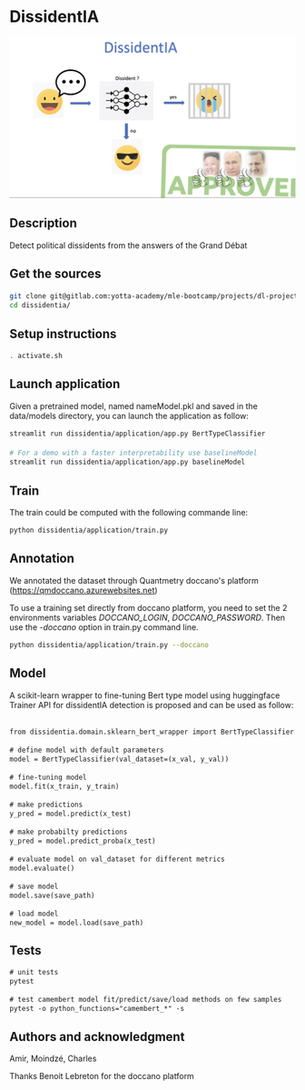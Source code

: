 # DissidentIA
![scheme](data/images/dissidentIA.png?raw=true "")



## Description
Detect political dissidents from the answers of the Grand Débat

## Get the sources
```bash
git clone git@gitlab.com:yotta-academy/mle-bootcamp/projects/dl-projects/project-2-fall-2022/dissidentia.git
cd dissidentia/
```

## Setup instructions 
```bash
. activate.sh 
```

## Launch application
Given a pretrained model, named nameModel.pkl and saved in the data/models directory, you can launch the application as follow:

```bash
streamlit run dissidentia/application/app.py BertTypeClassifier

# For a demo with a faster interpretability use baselineModel
streamlit run dissidentia/application/app.py baselineModel

```

## Train 
The train could be computed with the following commande line:

```bash
python dissidentia/application/train.py
```

## Annotation
We annotated the dataset through Quantmetry doccano's platform (https://qmdoccano.azurewebsites.net)

To use a training set directly from doccano platform, you need to set the 
2 environments variables *DOCCANO_LOGIN*, *DOCCANO_PASSWORD*.
Then use the *-doccano* option in train.py command line.

```bash
python dissidentia/application/train.py --doccano 
```

## Model 
A scikit-learn wrapper to fine-tuning Bert type model using huggingface Trainer API for dissidentIA detection is proposed and can be used as follow:

```python3

from dissidentia.domain.sklearn_bert_wrapper import BertTypeClassifier

# define model with default parameters
model = BertTypeClassifier(val_dataset=(x_val, y_val)) 

# fine-tuning model
model.fit(x_train, y_train)

# make predictions
y_pred = model.predict(x_test)

# make probabilty predictions
y_pred = model.predict_proba(x_test)

# evaluate model on val_dataset for different metrics
model.evaluate() 

# save model
model.save(save_path)

# load model 
new_model = model.load(save_path)
```



## Tests

```
# unit tests
pytest

# test camembert model fit/predict/save/load methods on few samples
pytest -o python_functions="camembert_*" -s
```


## Authors and acknowledgment
Amir, Moindzé, Charles  

Thanks Benoit Lebreton for the doccano platform
